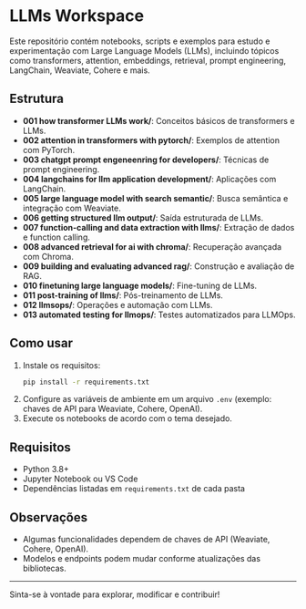 # LLMs Workspace

Este repositório contém notebooks, scripts e exemplos para estudo e experimentação com Large Language Models (LLMs), incluindo tópicos como transformers, attention, embeddings, retrieval, prompt engineering, LangChain, Weaviate, Cohere e mais.

## Estrutura
- **001 how transformer LLMs work/**: Conceitos básicos de transformers e LLMs.
- **002 attention in transformers with pytorch/**: Exemplos de attention com PyTorch.
- **003 chatgpt prompt engeneenring for developers/**: Técnicas de prompt engineering.
- **004 langchains for llm application development/**: Aplicações com LangChain.
- **005 large language model with search semantic/**: Busca semântica e integração com Weaviate.
- **006 getting structured llm output/**: Saída estruturada de LLMs.
- **007 function-calling and data extraction with llms/**: Extração de dados e function calling.
- **008 advanced retrieval for ai with chroma/**: Recuperação avançada com Chroma.
- **009 building and evaluating advanced rag/**: Construção e avaliação de RAG.
- **010 finetuning large language models/**: Fine-tuning de LLMs.
- **011 post-training of llms/**: Pós-treinamento de LLMs.
- **012 llmsops/**: Operações e automação com LLMs.
- **013 automated testing for llmops/**: Testes automatizados para LLMOps.

## Como usar
1. Instale os requisitos:
   ```bash
   pip install -r requirements.txt
   ```
2. Configure as variáveis de ambiente em um arquivo `.env` (exemplo: chaves de API para Weaviate, Cohere, OpenAI).
3. Execute os notebooks de acordo com o tema desejado.

## Requisitos
- Python 3.8+
- Jupyter Notebook ou VS Code
- Dependências listadas em `requirements.txt` de cada pasta

## Observações
- Algumas funcionalidades dependem de chaves de API (Weaviate, Cohere, OpenAI).
- Modelos e endpoints podem mudar conforme atualizações das bibliotecas.

---

Sinta-se à vontade para explorar, modificar e contribuir!

